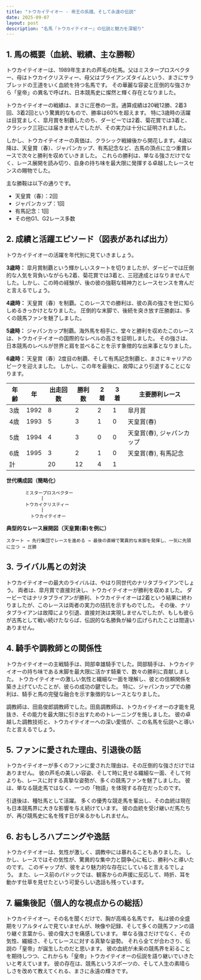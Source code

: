 ```yaml
---
title: "トウカイテイオー - 帝王の系譜、そして永遠の伝説"
date: 2025-09-07
layout: post
description: "名馬『トウカイテイオー』の伝説と魅力を深堀り"
---
```


## 1. 馬の概要（血統、戦績、主な勝鞍）

トウカイテイオーは、1989年生まれの芦毛の牡馬。父はミスタープロスペクター、母はトウカイクリスティー、母父はブライアンズタイムという、まさにサラブレッドの王道をいく血統を持つ名馬です。  その華麗な容姿と圧倒的な強さから「皇帝」の異名で呼ばれ、日本競馬史に燦然と輝く存在となりました。

トウカイテイオーの戦績は、まさに圧巻の一言。通算成績は20戦12勝、2着3回、3着2回という驚異的なもので、勝率は60%を超えます。  特に3歳時の活躍は目覚ましく、皐月賞を制覇したのち、ダービーでは2着、菊花賞では3着と、クラシック三冠には届きませんでしたが、その実力は十分に証明されました。

しかし、トウカイテイオーの真価は、クラシック戦線後から開花します。4歳以降は、天皇賞（春）、ジャパンカップ、有馬記念など、古馬の頂点に立つ重賞レースで次々と勝利を収めていきました。  これらの勝利は、単なる強さだけでなく、レース展開を読み切り、自身の持ち味を最大限に発揮する卓越したレースセンスの賜物でした。

主な勝鞍は以下の通りです。

* 天皇賞（春）：2回
* ジャパンカップ：1回
* 有馬記念：1回
* その他G1、G2レース多数


## 2. 成績と活躍エピソード（図表があれば出力）

トウカイテイオーの活躍を年代別に見ていきましょう。

**3歳時：** 皐月賞制覇という輝かしいスタートを切りましたが、ダービーでは圧倒的な人気を背負いながらも2着、菊花賞では3着と、三冠達成とはなりませんでした。しかし、この時の経験が、後の彼の強靭な精神力とレースセンスを育んだと言えるでしょう。

**4歳時：** 天皇賞（春）を制覇。このレースでの勝利は、彼の真の強さを世に知らしめるきっかけとなりました。  圧倒的な末脚で、後続を突き放す圧勝劇は、多くの競馬ファンを魅了しました。

**5歳時：**  ジャパンカップ制覇。海外馬を相手に、堂々と勝利を収めたこのレースは、トウカイテイオーの国際的なレベルの高さを証明しました。  その強さは、日本競馬のレベルが世界と肩を並べることを示す象徴的な出来事となりました。

**6歳時：**  天皇賞（春）2度目の制覇、そして有馬記念制覇と、まさにキャリアのピークを迎えました。  しかし、この年を最後に、故障により引退することになります。


| 年齢 | 年 | 出走回数 | 勝利数 | 2着 | 3着 | 主要勝利レース |
|---|---|---|---|---|---|---|
| 3歳 | 1992 | 8 | 2 | 2 | 1 | 皐月賞 |
| 4歳 | 1993 | 5 | 3 | 1 | 0 | 天皇賞(春) |
| 5歳 | 1994 | 4 | 3 | 0 | 0 | 天皇賞(春), ジャパンカップ |
| 6歳 | 1995 | 3 | 2 | 1 | 0 | 天皇賞(春), 有馬記念 |
| 計 |  | 20 | 12 | 4 | 1 |  |


**世代構成図（簡略化）**

```
       ミスタープロスペクター
             |
       トウカイクリスティー
             |
         トウカイテイオー
```

**典型的なレース展開図（天皇賞(春)を例に）**

```
スタート → 先行集団でレースを進める → 最後の直線で驚異的な末脚を発揮し、一気に先頭に立つ → 圧勝
```


## 3. ライバル馬との対決

トウカイテイオーの最大のライバルは、やはり同世代のナリタブライアンでしょう。  両者は、皐月賞で直接対決し、トウカイテイオーが勝利を収めました。  ダービーではナリタブライアンが勝利、トウカイテイオーは2着という結果に終わりましたが、このレースは両者の実力の拮抗を示すものでした。  その後、ナリタブライアンは故障により引退、直接対決は実現しませんでしたが、もしも彼らが古馬として戦い続けたならば、伝説的な名勝負が繰り広げられたことは間違いありません。


## 4. 騎手や調教師との関係性

トウカイテイオーの主戦騎手は、岡部幸雄騎手でした。岡部騎手は、トウカイテイオーの持ち味である末脚を最大限に活かす騎乗で、数々の勝利に貢献しました。  トウカイテイオーの激しい気性と繊細な一面を理解し、彼との信頼関係を築き上げていたことが、彼らの成功の鍵でした。  特に、ジャパンカップでの勝利は、騎手と馬の完璧な融合を示す象徴的なレースとなりました。

調教師は、田島俊郎調教師でした。田島調教師は、トウカイテイオーの才能を見抜き、その能力を最大限に引き出すためのトレーニングを施しました。  彼の卓越した調教技術と、トウカイテイオーへの深い愛情が、この名馬を伝説へと導いたと言えるでしょう。


## 5. ファンに愛された理由、引退後の話

トウカイテイオーが多くのファンに愛された理由は、その圧倒的な強さだけではありません。  彼の芦毛の美しい容姿、そして時に見せる繊細な一面、そして何よりも、レースに対する真摯な姿勢が、多くの競馬ファンを魅了しました。  彼は、単なる競走馬ではなく、一つの「物語」を体現する存在だったのです。

引退後は、種牡馬として活躍。  多くの優秀な競走馬を輩出し、その血統は現在も日本競馬界に大きな影響を与え続けています。  彼の血統を受け継いだ馬たちが、再び競馬史に名を残す日が来るかもしれません。


## 6. おもしろハプニングや逸話

トウカイテイオーは、気性が激しく、調教中には暴れることもありました。  しかし、レースではその気性が、驚異的な集中力と闘争心に転じ、勝利へと導いたのです。  このギャップが、彼をより魅力的な存在にしていると言えるでしょう。  また、レース前のパドックでは、観客からの声援に反応して、時折、耳を動かす仕草を見せたという可愛らしい逸話も残っています。


## 7. 編集後記（個人的な視点からの総括）

トウカイテイオー。その名を聞くだけで、胸が高鳴る名馬です。  私は彼の全盛期をリアルタイムで見ていませんが、映像や記録、そして多くの競馬ファンの語り継ぐ言葉から、彼の偉大さを痛感しています。  単なる強さだけでなく、その気性、繊細さ、そしてレースに対する真摯な姿勢。  それら全てが合わさり、伝説の「皇帝」が誕生したのだと思います。  彼の血統が未来の競馬界を彩ることを期待しつつ、これからも「皇帝」トウカイテイオーの伝説を語り継いでいきたいと考えています。  彼の存在は、競馬というスポーツの、そして人生の素晴らしさを改めて教えてくれる、まさに永遠の輝きです。
